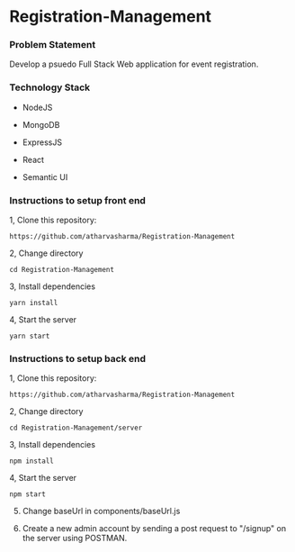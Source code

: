 Registration-Management
==============================================

### Problem Statement
Develop a psuedo Full Stack Web application for event registration.
### Technology Stack

-   NodeJS

-   MongoDB

-   ExpressJS

-   React

-   Semantic UI
### Instructions to setup front end

1, Clone this repository:

```https://github.com/atharvasharma/Registration-Management```

2, Change directory

```cd Registration-Management```

3, Install dependencies

```yarn install```

4, Start the server

```yarn start```

### Instructions to setup back end
1, Clone this repository:

```https://github.com/atharvasharma/Registration-Management```

2, Change directory

```cd Registration-Management/server```


3, Install dependencies

```npm install```

4, Start the server

```npm start```

5. Change baseUrl in components/baseUrl.js

6. Create a new admin account by sending a post request to "/signup" on the server using POSTMAN.
